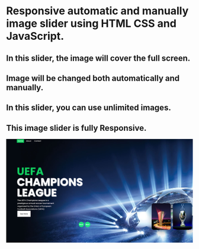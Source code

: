 # Responsive automatic and manually image slider using HTML CSS and JavaScript.

## In this slider, the image will cover the full screen.

## Image will be changed both automatically and manually.

## In this slider, you can use unlimited images.

## This image slider is fully Responsive.

<img src="./images/thumbnail.png">
